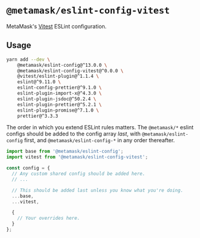 # `@metamask/eslint-config-vitest`

MetaMask's [Vitest](https://vitest.dev/) ESLint configuration.

## Usage

```bash
yarn add --dev \
    @metamask/eslint-config@^13.0.0 \
    @metamask/eslint-config-vitest@^0.0.0 \
    @vitest/eslint-plugin@^1.1.4 \
    eslint@^9.11.0 \
    eslint-config-prettier@^9.1.0 \
    eslint-plugin-import-x@^4.3.0 \
    eslint-plugin-jsdoc@^50.2.4 \
    eslint-plugin-prettier@^5.2.1 \
    eslint-plugin-promise@^7.1.0 \
    prettier@^3.3.3
```

The order in which you extend ESLint rules matters.
The `@metamask/*` eslint configs should be added to the config array _last_,
with `@metamask/eslint-config` first, and `@metamask/eslint-config-*` in any
order thereafter.

```js
import base from '@metamask/eslint-config';
import vitest from '@metamask/eslint-config-vitest';

const config = {
  // Any custom shared config should be added here.
  // ...

  // This should be added last unless you know what you're doing.
  ...base,
  ...vitest,

  {
    // Your overrides here.
  }
};
```
